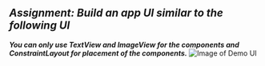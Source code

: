 ## *Assignment: Build an app UI similar to the following UI*
***You can only use TextView and ImageView for the components and ConstraintLayout for placement of the components.***
![Image of Demo UI](https://images2.imgbox.com/52/3a/phBgs7zO_o.png)